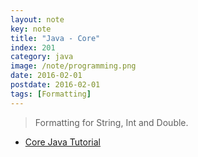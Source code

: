 ```yaml
---
layout: note
key: note
title: "Java - Core"
index: 201
category: java
image: /note/programming.png
date: 2016-02-01
postdate: 2016-02-01
tags: [Formatting]
---
```


> Formatting for String, Int and Double.

* [Core Java Tutorial](https://www.journaldev.com/24601/java-11-features)
